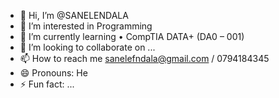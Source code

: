 - 👋 Hi, I’m @SANELENDALA
- 👀 I’m interested in Programming 
- 🌱 I’m currently learning •	CompTIA DATA+ (DA0 – 001) 
- 💞️ I’m looking to collaborate on ...
- 📫 How to reach me sanelefndala@gmail.com / 0794184345
- 😄 Pronouns: He
- ⚡ Fun fact: ...

<!---
SANELENDALA/SANELENDALA is a ✨ special ✨ repository because its `README.md` (this file) appears on your GitHub profile.
You can click the Preview link to take a look at your changes.
--->
